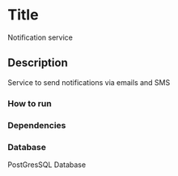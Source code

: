 # Title
Notification service

## Description
Service to send notifications via emails and SMS

### How to run

### Dependencies

### Database
PostGresSQL Database